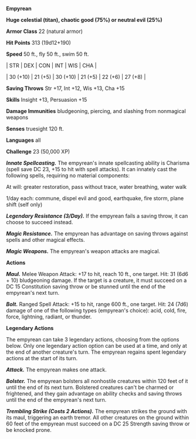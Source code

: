 **Empyrean**

**Huge celestial (titan), chaotic good (75%) or neutral evil (25%)**

**Armor Class** 22 (natural armor)

**Hit Points** 313 (19d12+190)

**Speed** 50 ft., fly 50 ft., swim 50 ft.

|   STR   |   DEX   |   CON   |   INT   |   WIS   |   CHA   |
  
| 30 (+10) | 21 (+5) | 30 (+10) | 21 (+5) | 22 (+6) | 27 (+8) |

**Saving Throws** Str +17, Int +12, Wis +13, Cha +15

**Skills** Insight +13, Persuasion +15

**Damage Immunities** bludgeoning, piercing, and slashing from nonmagical weapons

**Senses** truesight 120 ft.

**Languages** all

**Challenge** 23 (50,000 XP)

***Innate Spellcasting.*** The empyrean's innate spellcasting ability is Charisma (spell save DC 23, +15 to hit with spell attacks). It can innately cast the following spells, requiring no material components: 

At will: greater restoration, pass without trace, water breathing, water walk

1/day each: commune, dispel evil and good, earthquake, fire storm, plane shift (self only)

***Legendary Resistance (3/Day).*** If the empyrean fails a saving throw, it can choose to succeed instead.

***Magic Resistance.*** The empyrean has advantage on saving throws against spells and other magical effects.

***Magic Weapons.*** The empyrean's weapon attacks are magical.

**Actions**

***Maul.*** Melee Weapon Attack: +17 to hit, reach 10 ft., one target. Hit: 31 (6d6 + 10) bludgeoning damage. If the target is a creature, it must succeed on a DC 15 Constitution saving throw or be stunned until the end of the empyrean's next turn.

***Bolt.*** Ranged Spell Attack: +15 to hit, range 600 ft., one target. Hit: 24 (7d6) damage of one of the following types (empyrean's choice): acid, cold, fire, force, lightning, radiant, or thunder.

**Legendary Actions**

The empyrean can take 3 legendary actions, choosing from the options below. Only one legendary action option can be used at a time, and only at the end of another creature's turn. The empyrean regains spent legendary actions at the start of its turn.

***Attack.*** The empyrean makes one attack.

***Bolster.*** The empyrean bolsters all nonhostile creatures within 120 feet of it until the end of its next turn. Bolstered creatures can't be charmed or frightened, and they gain advantage on ability checks and saving throws until the end of the empyrean's next turn.

***Trembling Strike (Costs 2 Actions).*** The empyrean strikes the ground with its maul, triggering an earth tremor. All other creatures on the ground within 60 feet of the empyrean must succeed on a DC 25 Strength saving throw or be knocked prone.

